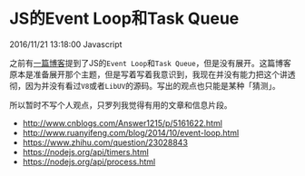 # JS的Event Loop和Task Queue
2016/11/21 13:18:00
Javascript


之前有[一篇博客][jsmcu]提到了JS的`Event Loop`和`Task Queue`，但是没有展开。这篇博客原本是准备展开那个主题，但是写着写着我意识到，我现在并没有能力把这个讲透彻，因为并没有看过`V8`或者`LibUV`的源码。写出的观点也只能是某种「猜测」。

所以暂时不写个人观点，只罗列我觉得有用的文章和信息片段。

- <http://www.cnblogs.com/Answer1215/p/5161622.html>
- <http://www.ruanyifeng.com/blog/2014/10/event-loop.html>
- <https://www.zhihu.com/question/23028843>
- <https://nodejs.org/api/timers.html>
- <https://nodejs.org/api/process.html>


[jsmcu]: /articles/JSCallbackIsNotMCUInterrupt.html

